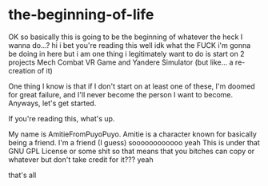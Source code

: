 # the-beginning-of-life
OK so basically this is going to be the beginning of whatever the heck I wanna do...?
hi i bet you're reading this well idk what the FUCK i'm gonna be doing in here but i am
one thing i legitimately want to do is start on 2 projects
  Mech Combat VR Game
  and
  Yandere Simulator (but like... a re-creation of it)
  
  One thing I know is that if I don't start on at least one of these, I'm doomed for great failure, and I'll never become the person I want to become.
  Anyways, let's get started.
  
  If you're reading this, what's up.
  
  My name is AmitieFromPuyoPuyo. Amitie is a character known for basically being a friend. I'm a friend (I guess) soooooooooooo yeah
  This is under that GNU GPL License or some shit so that means that you bitches can copy or whatever but don't take credit for it???
  yeah
  
  that's all
